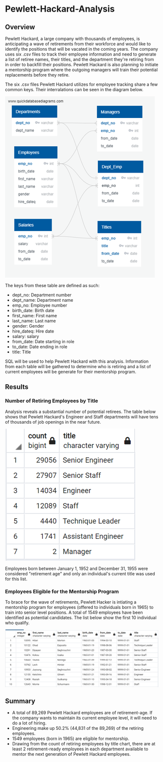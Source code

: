 # Pewlett-Hackard-Analysis

## Overview
Pewlett Hackard, a large company with thousands of employees, is anticipating a wave of retirements from their workforce and would like to identify the positions that will be vacated in the coming years. The company uses six .csv files to track their employee information and need to generate a list of retiree names, their titles, and the department they're retiring from in order to backfill their positions. Pewlett Hackard is also planning to initiate a mentorship program where the outgoing managers will train their potential replacements before they retire.

The six .csv files Pewlett Hackard utilizes for employee tracking share a few common keys. Their interralations can be seen in the diagram below. 

![PW-ERD](https://github.com/jp3tty/Pewlett-Hackard-Analysis/blob/main/Images/EmployeeDB.png)

The keys from these table are defined as such:
* dept_no: Department number
* dept_name: Department name
* emp_no: Employee number
* birth_date: Birth date
* first_name: First name
* last_name: Last name
* gender: Gender
* hire_dateq: Hire date
* salary: salary
* from_date: Date starting in role
* to_date: Date ending in role
* title: Title

SQL will be used to help Pewlett Hackard with this analysis. Information from each table will be gathered to determine who is retiring and a list of current employees will be generate for their mentorship program.

## Results
### Number of Retiring Employees by Title

Analysis reveals a substantial number of potential retirees. The table below shows that Pewlett Hackard's Engineer and Staff departments will have tens of thousands of job openings in the near future. 

![RetiringTitles](https://github.com/jp3tty/Pewlett-Hackard-Analysis/blob/main/Images/RetiringTitleCount.PNG)

Employees born between January 1, 1952 and December 31, 1955 were considered "retirement age" and only an individual's current title was used for this list.

### Employees Eligible for the Mentorship Program
To brace for the wave of retirements, Pewlett Hacker is intiating a mentorship program for employees (offered to individuals born in 1965) to train into senior level positions. A total of 1549 employees have been identified as potential candidates. The list below show the first 10 individual who qualify.

![MentorshipEligibility](https://github.com/jp3tty/Pewlett-Hackard-Analysis/blob/main/Images/MentorshipEligibility.PNG)

## Summary
* A total of 89,269 Pewlett Hackard employees are of retirement-age. If the company wants to maintain its current employee level, it will need to do a lot of hiring.
* Engineering make up 50.2% (44,831 of the 89,269) of the retiring employees.
* 1549 employees (born in 1965) are eligible for mentorship.
* Drawing from the count of retiring employees by title chart, there are at least 2 retirement-ready employees in each department available to mentor the next generation of Pewlett Hackard employees.